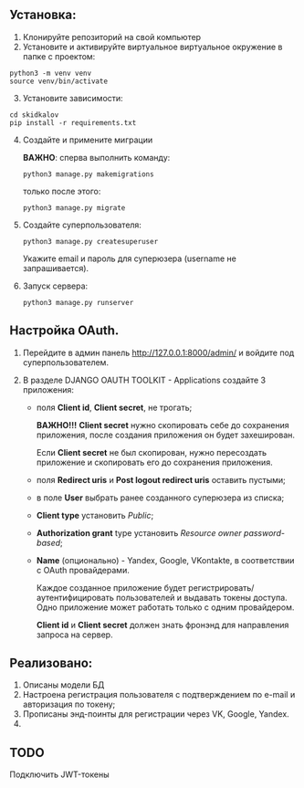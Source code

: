## Установка:
1. Клонируйте репозиторий на свой компьютер
2. Установите и активируйте виртуальное виртуальное окружение в папке с проектом:
```
python3 -m venv venv
source venv/bin/activate
```
3. Установите зависимости:
```
cd skidkalov
pip install -r requirements.txt
```

4. Создайте и примените миграции

    **ВАЖНО**: сперва выполнить команду:

    `python3 manage.py makemigrations`

    только после этого:
   
    `python3 manage.py migrate`

5. Создайте суперпользователя:

   `python3 manage.py createsuperuser`

   Укажите email и пароль для суперюзера (username не запрашивается).
  
6. Запуск сервера:

    `python3 manage.py runserver`

## Настройка OAuth.

1. Перейдите в админ панель http://127.0.0.1:8000/admin/ и войдите под суперпользователем.

2. В разделе DJANGO OAUTH TOOLKIT - Applications создайте 3 приложения:

   - поля **Client id**, **Client secret**, не трогать;

     **ВАЖНО!!!** **Client secret** нужно скопировать себе до сохранения приложения, после создания приложения он будет захеширован.

     Если **Client secret** не был скопирован, нужно пересоздать приложение и скопировать его до сохранения приложения.
  
   - поля **Redirect uris** и **Post logout redirect uris** оставить пустыми;
  
   - в поле **User** выбрать ранее созданного суперюзера из списка;
  
   - **Client type** установить *Public*;
  
   - **Authorization grant** type установить *Resource owner password-based*;
  
   - **Name** (опционально) - Yandex, Google, VKontakte, в соответствии с OAuth провайдерами.

     Каждое созданное приложение будет регистрировать/аутентифицировать пользователей и выдавать токены доступа. Одно приложение может работать только с одним провайдером.
     
     **Client id** и **Client secret** должен знать фронэнд для направления запроса на сервер.

     
## Реализовано:
1. Описаны модели БД
2. Настроена регистрация пользователя с подтверждением по e-mail и авторизация по токену;
3. Прописаны энд-поинты для регистрации через VK, Google, Yandex.
4. 
## TODO
Подключить JWT-токены

